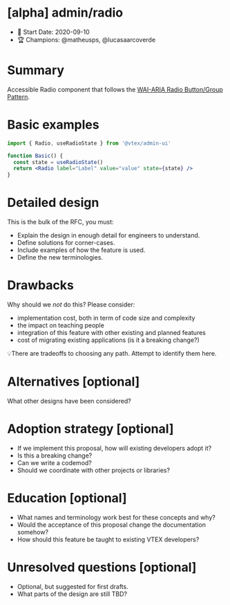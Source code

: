 # [alpha] admin/radio

- 📅 Start Date: 2020-09-10
- 🏆 Champions: @matheusps, @lucasaarcoverde

# Summary

Accessible Radio component that follows the [WAI-ARIA Radio Button/Group Pattern](https://www.w3.org/TR/wai-aria-practices/#radiobutton).

# Basic examples

```jsx
import { Radio, useRadioState } from '@vtex/admin-ui'

function Basic() {
  const state = useRadioState()
  return <Radio label="Label" value="value" state={state} />
}
```

# Detailed design

This is the bulk of the RFC, you must:

- Explain the design in enough detail for engineers to understand.
- Define solutions for corner-cases.
- Include examples of how the feature is used.
- Define the new terminologies.

# Drawbacks

Why should we _not_ do this? Please consider:

- implementation cost, both in term of code size and complexity
- the impact on teaching people
- integration of this feature with other existing and planned features
- cost of migrating existing applications (is it a breaking change?)

💡There are tradeoffs to choosing any path. Attempt to identify them here.

# Alternatives [optional]

What other designs have been considered?

# Adoption strategy [optional]

- If we implement this proposal, how will existing developers adopt it?
- Is this a breaking change?
- Can we write a codemod?
- Should we coordinate with other projects or libraries?

# Education [optional]

- What names and terminology work best for these concepts and why?
- Would the acceptance of this proposal change the documentation somehow?
- How should this feature be taught to existing VTEX developers?

# Unresolved questions [optional]

- Optional, but suggested for first drafts.
- What parts of the design are still TBD?
